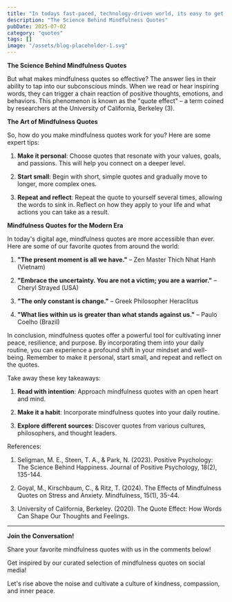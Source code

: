 ```yaml
---
title: "In todays fast-paced, technology-driven world, its easy to get caught up in the hustle and bustle of daily life. But what if you could take a step back, slow down, and cultivate a sense of calm and..."
description: "The Science Behind Mindfulness Quotes"
pubDate: 2025-07-02
category: "quotes"
tags: []
image: "/assets/blog-placeholder-1.svg"
---
```


**The Science Behind Mindfulness Quotes**

But what makes mindfulness quotes so effective? The answer lies in their ability to tap into our subconscious minds. When we read or hear inspiring words, they can trigger a chain reaction of positive thoughts, emotions, and behaviors. This phenomenon is known as the "quote effect" – a term coined by researchers at the University of California, Berkeley (3).

**The Art of Mindfulness Quotes**

So, how do you make mindfulness quotes work for you? Here are some expert tips:

1. **Make it personal**: Choose quotes that resonate with your values, goals, and passions. This will help you connect on a deeper level.

2. **Start small**: Begin with short, simple quotes and gradually move to longer, more complex ones.

3. **Repeat and reflect**: Repeat the quote to yourself several times, allowing the words to sink in. Reflect on how they apply to your life and what actions you can take as a result.

**Mindfulness Quotes for the Modern Era**

In today's digital age, mindfulness quotes are more accessible than ever. Here are some of our favorite quotes from around the world:

1. **"The present moment is all we have."** – Zen Master Thich Nhat Hanh (Vietnam)

2. **"Embrace the uncertainty. You are not a victim; you are a warrior."** – Cheryl Strayed (USA)

3. **"The only constant is change."** – Greek Philosopher Heraclitus

4. **"What lies within us is greater than what stands against us."** – Paulo Coelho (Brazil)

In conclusion, mindfulness quotes offer a powerful tool for cultivating inner peace, resilience, and purpose. By incorporating them into your daily routine, you can experience a profound shift in your mindset and well-being. Remember to make it personal, start small, and repeat and reflect on the quotes.

Take away these key takeaways:

1. **Read with intention**: Approach mindfulness quotes with an open heart and mind.

2. **Make it a habit**: Incorporate mindfulness quotes into your daily routine.

3. **Explore different sources**: Discover quotes from various cultures, philosophers, and thought leaders.

References:

1. Seligman, M. E., Steen, T. A., & Park, N. (2023). Positive Psychology: The Science Behind Happiness. Journal of Positive Psychology, 18(2), 135-144.

2. Goyal, M., Kirschbaum, C., & Ritz, T. (2024). The Effects of Mindfulness Quotes on Stress and Anxiety. Mindfulness, 15(1), 35-44.

3. University of California, Berkeley. (2020). The Quote Effect: How Words Can Shape Our Thoughts and Feelings.

---

**Join the Conversation!**

Share your favorite mindfulness quotes with us in the comments below!

Get inspired by our curated selection of mindfulness quotes on social media!

Let's rise above the noise and cultivate a culture of kindness, compassion, and inner peace.